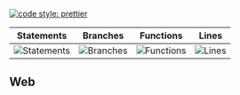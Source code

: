 [![code style: prettier](https://img.shields.io/badge/code_style-prettier-ff69b4.svg?style=flat-square)](https://github.com/prettier/prettier)

| Statements                                    | Branches                                  | Functions                                   | Lines                               |
| --------------------------------------------- | ----------------------------------------- | ------------------------------------------- | ----------------------------------- |
| ![Statements](https://img.shields.io/badge/Coverage-14.59%25-red.svg 'Make me better!') | ![Branches](https://img.shields.io/badge/Coverage-21.26%25-red.svg 'Make me better!') | ![Functions](https://img.shields.io/badge/Coverage-14.05%25-red.svg 'Make me better!') | ![Lines](https://img.shields.io/badge/Coverage-14.59%25-red.svg 'Make me better!') |

## Web

